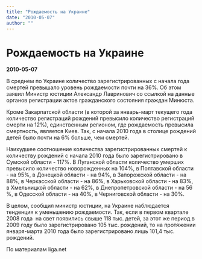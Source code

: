 ```yaml
---
title: "Рождаемость на Украине"
date: "2010-05-07"
author: ""
---
```


# Рождаемость на Украине

**2010-05-07** 

В среднем по Украине количество зарегистрированных с начала года смертей превышало уровень рождаемости почти на 36%. Об этом заявил Министр юстиции Александр Лавринович со ссылкой на данные органов регистрации актов гражданского состояния граждан Минюста.

Кроме Закарпатской области (в которой за январь-март текущего года количество регистраций рождений превысило количество регистраций смерти на 12%), единственным регионом, где рождаемость превысила смертность, является Киев. Так, с начала 2010 года в столице рождений детей было почти на 6% больше, чем смертей.

Наихудшее соотношение количества зарегистрированных смертей к количеству рождений с начала 2010 года было зарегистрировано в Сумской области - 117%. В Луганской области количество умерших превысило количество новорожденных на 104%, в Полтавской области - на 95%, в Донецкой области - на 94%, в Запорожской области - на 88%, в Черкасской области - на 86%, в Харьковской области - на 83%, в Хмельницкой области - на 62%, в Днепропетровской области - на 56 %, в Одесской области - на 40%, в Черниговской области - на 30%.

В целом, сообщил министр юстиции, на Украине наблюдается тенденция к уменьшению рождаемости. Так, если в первом квартале 2008 года  на свет появились свыше 118 тыс. детей, за этот же период в 2009 году было зарегистрировано 105 тыс. рождений, то на протяжении января-марта 2010 года было зарегистрировано лишь 101,4 тыс. рождений.

По материалам liga.net
